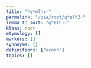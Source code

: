 ```yaml
---
title: "*gʷelh₂-"
permalink: "/pie/root/gʷelh2-"
lemma_to_sort: "gʷelh₂-"
klass: root
etymology: []
markers: []
synonyms: []
definitions: ["acorn"]
topics: []
---
```

